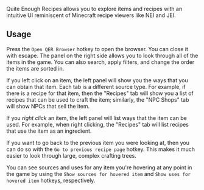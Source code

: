Quite Enough Recipes allows you to explore items and recipes with an intuitive UI reminiscent of
Minecraft recipe viewers like NEI and JEI.

## Usage
Press the `Open QER Browser` hotkey to open the browser. You can close it with escape. The panel on
the right side allows you to look through all of the items in the game. You can also search, apply
filters, and change the order the items are sorted in.

If you left click on an item, the left panel will show you the ways that you can obtain that item.
Each tab is a different source type. For example, if there is a recipe for that item, then the
"Recipes" tab will show you a list of recipes that can be used to craft the item; similarly, the
"NPC Shops" tab will show NPCs that sell the item.

If you *right click* an item, the left panel will list ways that the item can be used. For example,
when right clicking, the "Recipes" tab will list recipes that use the item as an ingredient.

If you want to go back to the previous item you were looking at, then you can do so with the `Go to
previous recipe page` hotkey. This makes it much easier to look through large, complex crafting
trees.

You can see sources and uses for any item you're hovering at any point in the game by using the
`Show sources for hovered item` and `Show uses for hovered item` hotkeys, respectively.
